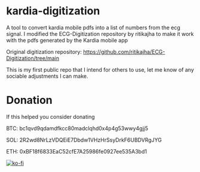 # kardia-digitization
 A tool to convert kardia mobile pdfs into a list of numbers from the ecg signal. I modified the ECG-Digitization repository by ritikajha to make it work with the pdfs generated by the Kardia mobile app

Original digitization repository:
https://github.com/ritikajha/ECG-Digitization/tree/main

This is my first public repo that I intend for others to use, let me know of any sociable adjustments I can make.

# Donation
If this helped you consider donating

BTC: bc1qvd9qdamdfkcc80madclqhd0x4p4g53wwy4gjj5

SOL: 2R2wd8NrLzVDQEiE7Dbdw1VHzHrSsyDrkF6UBDVRgJYG

ETH: 0xBF18f6833EaC52cfE7A25986fe0927ee535A3bd1

[![ko-fi](https://ko-fi.com/img/githubbutton_sm.svg)](https://ko-fi.com/T6T21BV8CC)
